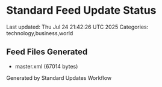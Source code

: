 # Standard Feed Update Status
Last updated: Thu Jul 24 21:42:26 UTC 2025
Categories: technology,business,world

## Feed Files Generated
- master.xml (67014 bytes)

Generated by Standard Updates Workflow

